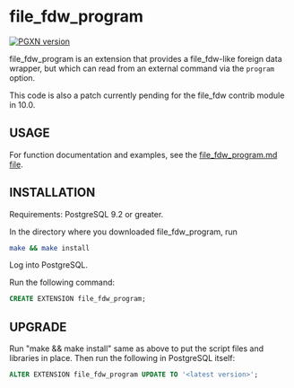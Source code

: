 # file_fdw_program

[![PGXN version](https://badge.fury.io/pg/file_fdw_program.svg)](https://badge.fury.io/pg/file_fdw_program)

file_fdw_program is an extension that provides a file_fdw-like foreign data wrapper, but which can read from an external command via the `program` option.

This code is also a patch currently pending for the file_fdw contrib module in 10.0.

## USAGE
For function documentation and examples, see the [file_fdw_program.md file](doc/file_fdw_program.md).

## INSTALLATION

Requirements: PostgreSQL 9.2 or greater.

In the directory where you downloaded file_fdw_program, run

```bash
make && make install
```

Log into PostgreSQL.

Run the following command:

```sql
CREATE EXTENSION file_fdw_program;
```

## UPGRADE

Run "make && make install" same as above to put the script files and libraries in place. Then run the following in PostgreSQL itself:

```sql
ALTER EXTENSION file_fdw_program UPDATE TO '<latest version>';
```
